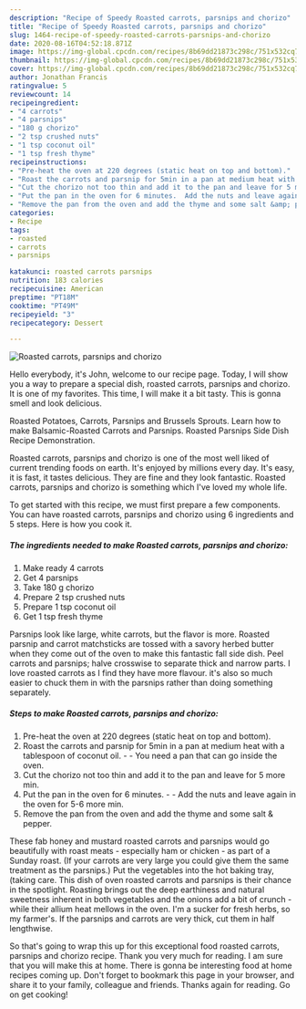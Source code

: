 ```yaml
---
description: "Recipe of Speedy Roasted carrots, parsnips and chorizo"
title: "Recipe of Speedy Roasted carrots, parsnips and chorizo"
slug: 1464-recipe-of-speedy-roasted-carrots-parsnips-and-chorizo
date: 2020-08-16T04:52:18.871Z
image: https://img-global.cpcdn.com/recipes/8b69dd21873c298c/751x532cq70/roasted-carrots-parsnips-and-chorizo-recipe-main-photo.jpg
thumbnail: https://img-global.cpcdn.com/recipes/8b69dd21873c298c/751x532cq70/roasted-carrots-parsnips-and-chorizo-recipe-main-photo.jpg
cover: https://img-global.cpcdn.com/recipes/8b69dd21873c298c/751x532cq70/roasted-carrots-parsnips-and-chorizo-recipe-main-photo.jpg
author: Jonathan Francis
ratingvalue: 5
reviewcount: 14
recipeingredient:
- "4 carrots"
- "4 parsnips"
- "180 g chorizo"
- "2 tsp crushed nuts"
- "1 tsp coconut oil"
- "1 tsp fresh thyme"
recipeinstructions:
- "Pre-heat the oven at 220 degrees (static heat on top and bottom)."
- "Roast the carrots and parsnip for 5min in a pan at medium heat with a tablespoon of coconut oil.  You need a pan that can go inside the oven."
- "Cut the chorizo not too thin and add it to the pan and leave for 5 more min."
- "Put the pan in the oven for 6 minutes.  Add the nuts and leave again in the oven for 5-6 more min."
- "Remove the pan from the oven and add the thyme and some salt &amp; pepper."
categories:
- Recipe
tags:
- roasted
- carrots
- parsnips

katakunci: roasted carrots parsnips 
nutrition: 183 calories
recipecuisine: American
preptime: "PT18M"
cooktime: "PT49M"
recipeyield: "3"
recipecategory: Dessert

---
```



![Roasted carrots, parsnips and chorizo](https://img-global.cpcdn.com/recipes/8b69dd21873c298c/751x532cq70/roasted-carrots-parsnips-and-chorizo-recipe-main-photo.jpg)

Hello everybody, it's John, welcome to our recipe page. Today, I will show you a way to prepare a special dish, roasted carrots, parsnips and chorizo. It is one of my favorites. This time, I will make it a bit tasty. This is gonna smell and look delicious.

Roasted Potatoes, Carrots, Parsnips and Brussels Sprouts. Learn how to make Balsamic-Roasted Carrots and Parsnips. Roasted Parsnips Side Dish Recipe Demonstration.

Roasted carrots, parsnips and chorizo is one of the most well liked of current trending foods on earth. It's enjoyed by millions every day. It's easy, it is fast, it tastes delicious. They are fine and they look fantastic. Roasted carrots, parsnips and chorizo is something which I've loved my whole life.


To get started with this recipe, we must first prepare a few components. You can have roasted carrots, parsnips and chorizo using 6 ingredients and 5 steps. Here is how you cook it.

<!--inarticleads1-->

##### The ingredients needed to make Roasted carrots, parsnips and chorizo:

1. Make ready 4 carrots
1. Get 4 parsnips
1. Take 180 g chorizo
1. Prepare 2 tsp crushed nuts
1. Prepare 1 tsp coconut oil
1. Get 1 tsp fresh thyme


Parsnips look like large, white carrots, but the flavor is more. Roasted parsnip and carrot matchsticks are tossed with a savory herbed butter when they come out of the oven to make this fantastic fall side dish. Peel carrots and parsnips; halve crosswise to separate thick and narrow parts. I love roasted carrots as I find they have more flavour. it&#39;s also so much easier to chuck them in with the parsnips rather than doing something separately. 

<!--inarticleads2-->

##### Steps to make Roasted carrots, parsnips and chorizo:

1. Pre-heat the oven at 220 degrees (static heat on top and bottom).
1. Roast the carrots and parsnip for 5min in a pan at medium heat with a tablespoon of coconut oil. -  - You need a pan that can go inside the oven.
1. Cut the chorizo not too thin and add it to the pan and leave for 5 more min.
1. Put the pan in the oven for 6 minutes. -  - Add the nuts and leave again in the oven for 5-6 more min.
1. Remove the pan from the oven and add the thyme and some salt &amp; pepper.


These fab honey and mustard roasted carrots and parsnips would go beautifully with roast meats - especially ham or chicken - as part of a Sunday roast. (If your carrots are very large you could give them the same treatment as the parsnips.) Put the vegetables into the hot baking tray, (taking care. This dish of oven roasted carrots and parsnips is their chance in the spotlight. Roasting brings out the deep earthiness and natural sweetness inherent in both vegetables and the onions add a bit of crunch - while their allium heat mellows in the oven. I&#39;m a sucker for fresh herbs, so my farmer&#39;s. If the parsnips and carrots are very thick, cut them in half lengthwise. 

So that's going to wrap this up for this exceptional food roasted carrots, parsnips and chorizo recipe. Thank you very much for reading. I am sure that you will make this at home. There is gonna be interesting food at home recipes coming up. Don't forget to bookmark this page in your browser, and share it to your family, colleague and friends. Thanks again for reading. Go on get cooking!
